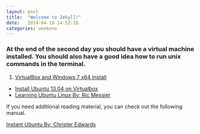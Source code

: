 ```yaml
---
layout: post
title:  "Welcome to Jekyll!"
date:   2014-04-18 14:52:18
categories: weekone
---
```


### At the end of the second day you should have a virtual machine installed. You should also have a good idea how to run unix commands in the terminal.

1. [VirtualBox and Windows 7 x64 Install](https://www.youtube.com/watch?v=LGUfa2HIx0E)
+ [Install Ubuntu 13.04 on Virtualbox](https://www.youtube.com/watch?v=0WiiswmOH1Q)
+ [Learning Ubuntu Linux By: Ric Messier](http://techbus.safaribooksonline.com/video/operating-systems/9781771371964)

If you need additional reading material, you can check out the following manual.

[Instant Ubuntu By: Christer Edwards](http://techbus.safaribooksonline.com/book/operating-systems-and-server-administration/linux/9781783280872)

